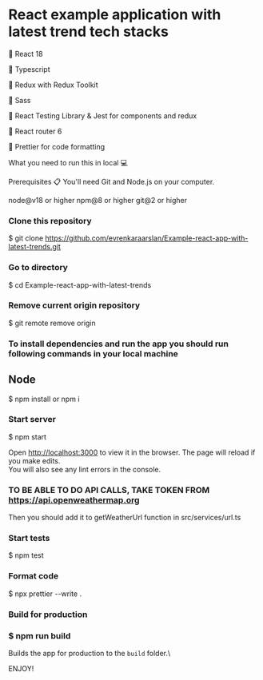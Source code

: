 # React example application with latest trend tech stacks

:rocket: React 18

:rocket: Typescript

:rocket: Redux with Redux Toolkit

:rocket: Sass

:rocket: React Testing Library & Jest for components and redux

:rocket: React router 6

:rocket: Prettier for code formatting

What you need to run this in local 💻 

Prerequisites 📋
You'll need Git and Node.js on your computer.

node@v18  or higher 
npm@8  or higher
git@2  or higher 

### Clone this repository
$ git clone https://github.com/evrenkaraarslan/Example-react-app-with-latest-trends.git

### Go to directory
$ cd Example-react-app-with-latest-trends

### Remove current origin repository
$ git remote remove origin

### To install dependencies and run the app you should run following commands in your local machine

## Node
$ npm install or npm i

### Start server
$ npm start

Open [http://localhost:3000](http://localhost:3000) to view it in the browser.
The page will reload if you make edits.\
You will also see any lint errors in the console.

### TO BE ABLE TO DO API CALLS, TAKE TOKEN FROM https://api.openweathermap.org

Then you should add it to getWeatherUrl function in src/services/url.ts 

### Start tests

$ npm test

### Format code

$ npx prettier --write .

### Build for production

### $ npm run build

Builds the app for production to the `build` folder.\

ENJOY!
